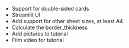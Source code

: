 * Support for double-sided cards
* Streamlit UI
* Add support for other sheet sizes, at least A4
* Calculate the border_thickness
* Add pictures to tutorial
* Film video for tutorial